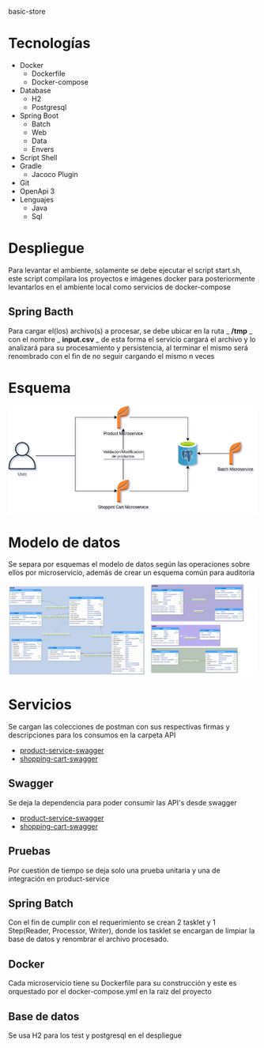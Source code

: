 basic-store
# Tecnologías

- Docker
  - Dockerfile
  - Docker-compose
- Database
  - H2
  - Postgresql
- Spring Boot
  - Batch
  - Web
  - Data
  - Envers
- Script Shell
- Gradle
  - Jacoco Plugin
- Git
- OpenApi 3
- Lenguajes
  - Java
  - Sql

# Despliegue

Para levantar el ambiente, solamente se debe ejecutar el script start.sh, este script compilara los proyectos e imágenes docker para posteriormente levantarlos en el ambiente local como servicios de docker-compose

## Spring Bacth

Para cargar el(los) archivo(s) a procesar, se debe ubicar en la ruta _ **/tmp** _ con el nombre _ **input.csv** _ de esta forma el servicio cargará el archivo y lo analizará para su procesamiento y persistencia, al terminar el mismo será renombrado con el fin de no seguir cargando el mismo n veces

# Esquema

![](./images/Esquema.png)

# Modelo de datos

Se separa por esquemas el modelo de datos según las operaciones sobre ellos por microservicio, además de crear un esquema común para auditoria

![](./database/modelo.png)

# Servicios

Se cargan las colecciones de postman con sus respectivas firmas y descripciones para los consumos en la carpeta API
- [product-service-swagger](./api/PostmanExperisProductAPICollection.json)
- [shopping-cart-swagger](./api/PostmanExperisShoppingCartAPICollection.json)

## Swagger

Se deja la dependencia para poder consumir las API&#39;s desde swagger
- [product-service-swagger](http://localhost:8080/experis-product/swagger-ui/index.html?configUrl=/experis-product/v3/api-docs/swagger-config#/)
- [shopping-cart-swagger](http://localhost:8081/experis-shopping-cart/swagger-ui/index.html?configUrl=/experis-shopping-cart/v3/api-docs/swagger-config#/)

## Pruebas

Por cuestión de tiempo se deja solo una prueba unitaria y una de integración en product-service

## Spring Batch

Con el fin de cumplir con el requerimiento se crean 2 tasklet y 1 Step(Reader, Processor, Writer), donde los tasklet se encargan de limpiar la base de datos y renombrar el archivo procesado.

## Docker

Cada microservicio tiene su Dockerfile para su construcción y este es orquestado por el docker-compose.yml en la raiz del proyecto

## Base de datos

Se usa H2 para los test y postgresql en el despliegue